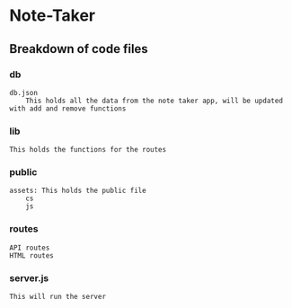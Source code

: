 # Note-Taker

## Breakdown of code files


### db
    db.json
        This holds all the data from the note taker app, will be updated with add and remove functions

### lib
    This holds the functions for the routes

### public
    assets: This holds the public file
        cs
        js

### routes
    API routes
    HTML routes

### server.js
    This will run the server